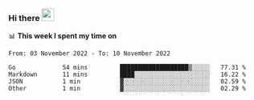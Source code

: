 ### Hi there <a href="https://www.gautamkrishnar.com/"><img src="https://media.giphy.com/media/hvRJCLFzcasrR4ia7z/giphy.gif" width="25px"></a>

📊 **This week I spent my time on**

<!--START_SECTION:waka-->

```text
From: 03 November 2022 - To: 10 November 2022

Go             54 mins         ███████████████████▒░░░░░   77.31 %
Markdown       11 mins         ████░░░░░░░░░░░░░░░░░░░░░   16.22 %
JSON           1 min           ▓░░░░░░░░░░░░░░░░░░░░░░░░   02.59 %
Other          1 min           ▓░░░░░░░░░░░░░░░░░░░░░░░░   02.29 %
```

<!--END_SECTION:waka-->
